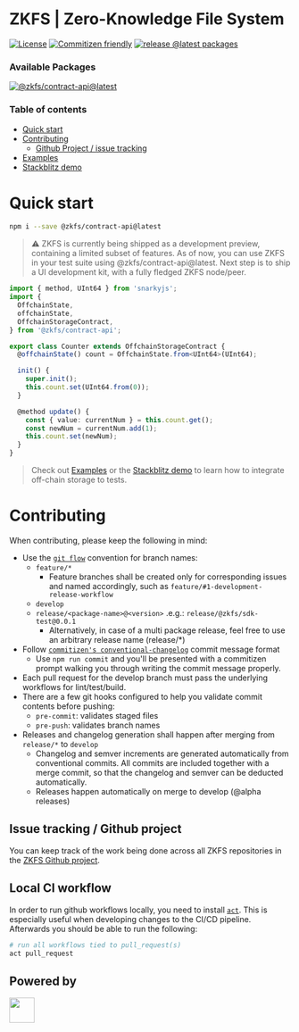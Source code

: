 # ZKFS | Zero-Knowledge File System

[![License](https://badgen.net/github/license/zkfs-io/zkfs)](https://github.com/zkfs-io/zkfs/blob/develop/LICENSE.md)
[![Commitizen friendly](https://img.shields.io/badge/commitizen-friendly-brightgreen.svg)](http://commitizen.github.io/cz-cli/)
[![release @latest packages](https://github.com/zkfs-io/zkfs/actions/workflows/release-develop.yml/badge.svg)](https://github.com/zkfs-io/zkfs/actions/workflows/release-develop.yml)

### Available Packages

[![@zkfs/contract-api@latest](https://badgen.net/npm/v/@zkfs/contract-api/latest?label=@zkfs/contract-api@latest&icon=npm)](https://www.npmjs.com/package/@zkfs/contract-api?activeTab=readme)

### Table of contents

- [Quick start](#quick-start)
- [Contributing](#contributing)
  - [Github Project / issue tracking](#issue-tracking--github-project)
- [Examples](https://github.com/zkfs-io/zkfs/blob/develop/packages/examples/test/counterContract.test.ts#L74)
- [Stackblitz demo](https://stackblitz.com/edit/zkfs-counter?file=src/Counter.ts)

# Quick start

```zsh
npm i --save @zkfs/contract-api@latest
```

> ⚠️ ZKFS is currently being shipped as a development preview, containing a limited subset of features. As of now, you can use ZKFS in your test suite using @zkfs/contract-api@latest. Next step is to ship a UI development kit, with a fully fledged ZKFS node/peer.

```typescript
import { method, UInt64 } from 'snarkyjs';
import {
  OffchainState,
  offchainState,
  OffchainStorageContract,
} from '@zkfs/contract-api';

export class Counter extends OffchainStorageContract {
  @offchainState() count = OffchainState.from<UInt64>(UInt64);

  init() {
    super.init();
    this.count.set(UInt64.from(0));
  }

  @method update() {
    const { value: currentNum } = this.count.get();
    const newNum = currentNum.add(1);
    this.count.set(newNum);
  }
}
```

> Check out [Examples](https://github.com/zkfs-io/zkfs/blob/develop/packages/examples/test/counterContract.test.ts#L74) or the [Stackblitz demo](https://stackblitz.com/edit/zkfs-counter?file=src/Counter.ts) to learn how to integrate off-chain storage to tests.

# Contributing

When contributing, please keep the following in mind:

- Use the [`git flow`](https://danielkummer.github.io/git-flow-cheatsheet/) convention for branch names:
  - `feature/*`
    - Feature branches shall be created only for corresponding issues and named accordingly, such as `feature/#1-development-release-workflow`
  - `develop`
  - `release/<package-name>@<version>` .e.g.: `release/@zkfs/sdk-test@0.0.1`
    - Alternatively, in case of a multi package release, feel free to use an arbitrary release name (release/\*)
- Follow [`commitizen's conventional-changelog`](https://github.com/commitizen/cz-cli) commit message format
  - Use `npm run commit` and you'll be presented with a commitizen prompt walking you through writing the commit message properly.
- Each pull request for the develop branch must pass the underlying workflows for lint/test/build.
- There are a few git hooks configured to help you validate commit contents before pushing:
  - `pre-commit`: validates staged files
  - `pre-push`: validates branch names
- Releases and changelog generation shall happen after merging from `release/*` to `develop`
  - Changelog and semver increments are generated automatically from conventional commits. All commits are included together with a merge commit, so that the changelog and semver can be deducted automatically.
  - Releases happen automatically on merge to develop (@alpha releases)

## Issue tracking / Github project

You can keep track of the work being done across all ZKFS repositories in the [ZKFS Github project](https://github.com/orgs/zkfs-io/projects/2).

## Local CI workflow

In order to run github workflows locally, you need to install [`act`](https://github.com/nektos/act). This is especially useful when developing changes to the CI/CD pipeline. Afterwards you should be able to run the following:

```zsh
# run all workflows tied to pull_request(s)
act pull_request
```

## Powered by

<a alt="Nx logo" href="https://nx.dev" target="_blank" rel="noreferrer"><img src="https://raw.githubusercontent.com/nrwl/nx/master/images/nx-logo.png" width="45"></a>
